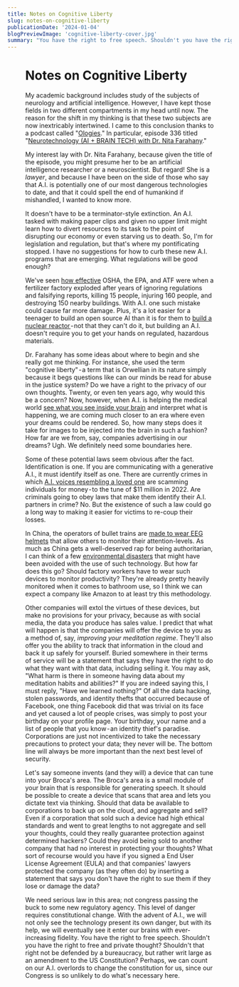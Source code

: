 ```yaml
---
title: Notes on Cognitive Liberty
slug: notes-on-cognitive-liberty
publicationDate: '2024-01-04'
blogPreviewImage: 'cognitive-liberty-cover.jpg'
summary: "You have the right to free speech. Shouldn't you have the right to free and private thought?"
---
```


<script>
    import Figure from '$lib/components/Figure.svelte';
</script>

<Figure imgUrl="cognitive-liberty-cover.jpg" altname="Article cover" caption="We need rights for our thinking." figClass="title"/>

# Notes on Cognitive Liberty

My academic background includes study of the subjects of neurology and artificial intelligence. However, I have kept those fields in two different compartments in my head until now. The reason for the shift in my thinking is that these two subjects are now inextricably intertwined. I came to this conclusion thanks to a podcast called "[Ologies](https://www.alieward.com/ologies)." In particular, episode 336 titled "[Neurotechnology (AI + BRAIN TECH) with Dr. Nita Farahany](https://www.alieward.com/ologies/neurotechnology)."

My interest lay with Dr. Nita Farahany, because given the title of the episode, you might presume her to be an artificial intelligence researcher or a neuroscientist. But regard! She is a _lawyer_, and because I have been on the side of those who say that A.I. is potentially one of our most dangerous technologies to date, and that it could spell the end of humankind if mishandled, I wanted to know more.

It doesn't have to be a terminator-style extinction. An A.I. tasked with making paper clips and given no upper limit might learn how to divert resources to its task to the point of disrupting our economy or even starving us to death. So, I'm for legislation and regulation, but that's where my pontificating stopped. I have no suggestions for how to curb these new A.I. programs that are emerging. What regulations will be good enough?

We've seen [how effective](https://en.wikipedia.org/wiki/West_Fertilizer_Company_explosion) OSHA, the EPA, and ATF were when a fertilizer factory exploded after years of ignoring regulations and falsifying reports, killing 15 people, injuring 160 people, and destroying 150 nearby buildings. With A.I. one such mistake could cause far more damage. Plus, it's a lot easier for a teenager to build an open source AI than it is for them to [build a nuclear reactor ](https://en.wikipedia.org/wiki/David_Hahn)- not that they can't do it, but building an A.I. doesn't require you to get your hands on regulated, hazardous materials.

Dr. Farahany has some ideas about where to begin and she really got me thinking. For instance, she used the term "cognitive liberty" - a term that is Orwellian in its nature simply because it begs questions like can our minds be read for abuse in the justice system? Do we have a right to the privacy of our own thoughts. Twenty, or even ten years ago, why would this be a concern? Now, however, when A.I. is helping the medical world [see what you see inside your brain](https://www.science.org/content/article/ai-re-creates-what-people-see-reading-their-brain-scans) and interpret what is happening, we are coming much closer to an era where even your dreams could be rendered. So, how many steps does it take for images to be injected into the brain in such a fashion? How far are we from, say, companies advertising in our dreams? Ugh. We definitely need some boundaries here.

Some of these potential laws seem obvious after the fact. Identification is one. If you are communicating with a generative A.I., it must identify itself as one. There are currently crimes in which [A.I. voices resembling a loved one](https://arstechnica.com/tech-policy/2023/03/rising-scams-use-ai-to-mimic-voices-of-loved-ones-in-financial-distress/) are scamming individuals for money - to the tune of $11 million in 2022. Are criminals going to obey laws that make them identify their A.I. partners in crime? No. But the existence of such a law could go a long way to making it easier for victims to re-coup their losses.

In China, the operators of bullet trains are [made to wear EEG helmets](https://www.news.com.au/lifestyle/real-life/china-introduces-artificial-intelligence-thought-police-to-improve-worker-efficiency-military-loyalty/news-story/cbd106386c26843229e49ccedb4be218) that allow others to monitor their attention-levels. As much as China gets a well-deserved rap for being authoritarian, I can think of a few [environmental disasters](https://en.wikipedia.org/wiki/Exxon_Valdez_oil_spill) that might have been avoided with the use of such technology. But how far does this go? Should factory workers have to wear such devices to monitor productivity? They're already pretty heavily monitored when it comes to bathroom use, so I think we can expect a company like Amazon to at least try this methodology.

Other companies will extol the virtues of these devices, but make no provisions for your privacy, because as with social media, the data you produce has sales value. I predict that what will happen is that the companies will offer the device to you as a method of, say, _improving your meditation regime_. They'll also offer you the ability to track that information in the cloud and back it up safely for yourself. Buried somewhere in their terms of service will be a statement that says they have the right to do what they want with that data, including selling it. You may ask, "What harm is there in someone having data about my meditation habits and abilities?"
If you are indeed saying this, I must reply, "Have we learned nothing?" Of all the data hacking, stolen passwords, and identity thefts that occurred because of Facebook, one thing Facebook did that was trivial on its face and yet caused a lot of people crises, was simply to post your birthday on your profile page. Your birthday, your name and a list of people that you know - an identity thief's paradise. Corporations are just not incentivized to take the necessary precautions to protect your data; they never will be. The bottom line will always be more important than the next best level of security.

Let's say someone invents (and they will) a device that can tune into your Broca's area. The Broca's area is a small module of your brain that is responsible for generating speech. It should be possible to create a device that scans that area and lets you dictate text via thinking. Should that data be available to corporations to back up on the cloud, and aggregate and sell? Even if a corporation that sold such a device had high ethical standards and went to great lengths to not aggregate and sell your thoughts, could they really guarantee protection against determined hackers? Could they avoid being sold to another company that had no interest in protecting your thoughts? What sort of recourse would you have if you signed a End User License Agreement (EULA) and that companies' lawyers protected the company (as they often do) by inserting a statement that says you don't have the right to sue them if they lose or damage the data?

We need serious law in this area; not congress passing the buck to some new regulatory agency. This level of danger requires constitutional change. With the advent of A.I., we will not only see the technology present its own danger, but with its help, we will eventually see it enter our brains with ever-increasing fidelity. You have the right to free speech. Shouldn't you have the right to free and private thought? Shouldn't that right not be defended by a bureaucracy, but rather writ large as an amendment to the US Constitution? Perhaps, we can count on our A.I. overlords to change the constitution for us, since our Congress is so unlikely to do what's necessary here.
